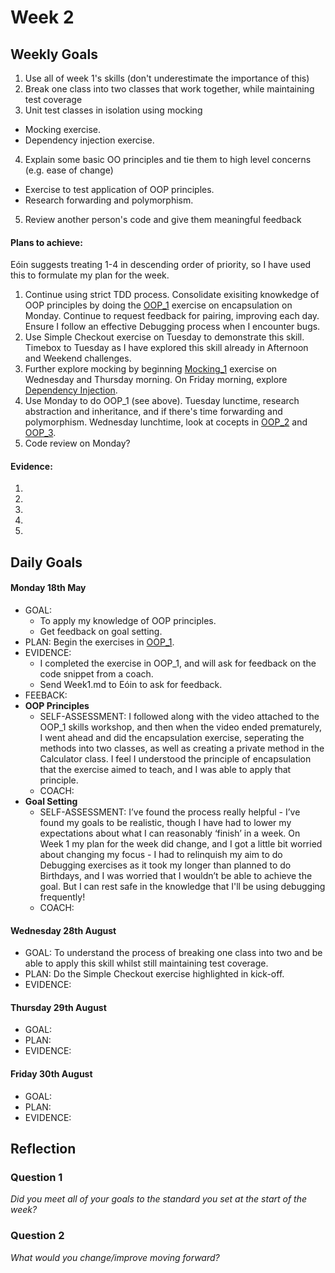 # Week 2

## Weekly Goals

1. Use all of week 1's skills (don't underestimate the importance of this)
2. Break one class into two classes that work together, while maintaining test coverage
3. Unit test classes in isolation using mocking
  - Mocking exercise. 
  - Dependency injection exercise. 
4. Explain some basic OO principles and tie them to high level concerns (e.g. ease of change)
  - Exercise to test application of OOP principles.
  - Research forwarding and polymorphism.
5. Review another person's code and give them meaningful feedback

#### Plans to achieve:

Eóin suggests treating 1-4 in descending order of priority, so I have used this to formulate my plan for the week.

1. Continue using strict TDD process. Consolidate exisiting knowkedge of OOP principles by doing the [OOP_1](https://github.com/makersacademy/skills-workshops/tree/master/week-1/oop_1) exercise on encapsulation on Monday. Continue to request feedback for pairing, improving each day. Ensure I follow an effective Debugging process when I encounter bugs. 
2. Use Simple Checkout exercise on Tuesday to demonstrate this skill. Timebox to Tuesday as I have explored this skill already in Afternoon and Weekend challenges.  
3. Further explore mocking by beginning [Mocking_1](https://github.com/makersacademy/skills-workshops/tree/master/week-1/mocking_1) exercise on Wednesday and Thursday morning. On Friday morning, explore [Dependency Injection](https://github.com/makersacademy/skills-workshops/blob/master/practicals/object_oriented_design/dependency_injection.md).
4. Use Monday to do OOP_1 (see above). Tuesday lunctime, research abstraction and inheritance, and if there's time forwarding and polymorphism. Wednesday lunchtime, look at cocepts in [OOP_2](https://github.com/makersacademy/skills-workshops/tree/master/week-2/oop_2) and [OOP_3](https://github.com/makersacademy/skills-workshops/tree/master/week-2/oop_3). 
5. Code review on Monday?

#### Evidence:

1. 

2. 

3.
 
4.
 
5. 

## Daily Goals

#### Monday 18th May
- GOAL: 
  - To apply my knowledge of OOP principles. 
  - Get feedback on goal setting.
- PLAN: Begin the exercises in [OOP_1](https://github.com/makersacademy/skills-workshops/tree/master/week-1/oop_1).
- EVIDENCE: 
  - I completed the exercise in OOP_1, and will ask for feedback on the code snippet from a coach.
  - Send Week1.md to Eóin to ask for feedback.
- FEEBACK:
- **OOP Principles**
  - SELF-ASSESSMENT: I followed along with the video attached to the OOP_1 skills workshop, and then when the video ended prematurely, I went ahead and did the encapsulation exercise, seperating the methods into two classes, as well as creating a private method in the Calculator class. I feel I understood the principle of encapsulation that the exercise aimed to teach, and I was able to apply that principle.
  - COACH:
- **Goal Setting**
  - SELF-ASSESSMENT: I’ve found the process really helpful - I’ve found my goals to be realistic, though I have had to lower my expectations about what I can reasonably ‘finish’ in a week. On Week 1 my plan for the week did change, and I got a little bit worried about changing my focus - I had to relinquish my aim to do Debugging exercises as it took my longer than planned to do Birthdays, and I was worried that I wouldn’t be able to achieve the goal. But I can rest safe in the knowledge that I'll be using debugging frequently!
  - COACH:

#### Wednesday 28th August
- GOAL: To understand the process of breaking one class into two and be able to apply this skill whilst still maintaining test coverage.
- PLAN: Do the Simple Checkout exercise highlighted in kick-off.  
- EVIDENCE: 

#### Thursday 29th August
- GOAL: 
- PLAN:
- EVIDENCE:

#### Friday 30th August
- GOAL:
- PLAN:
- EVIDENCE:

## Reflection


### Question 1

*Did you meet all of your goals to the standard you set at the start of the week?*


### Question 2

*What would you change/improve moving forward?*

